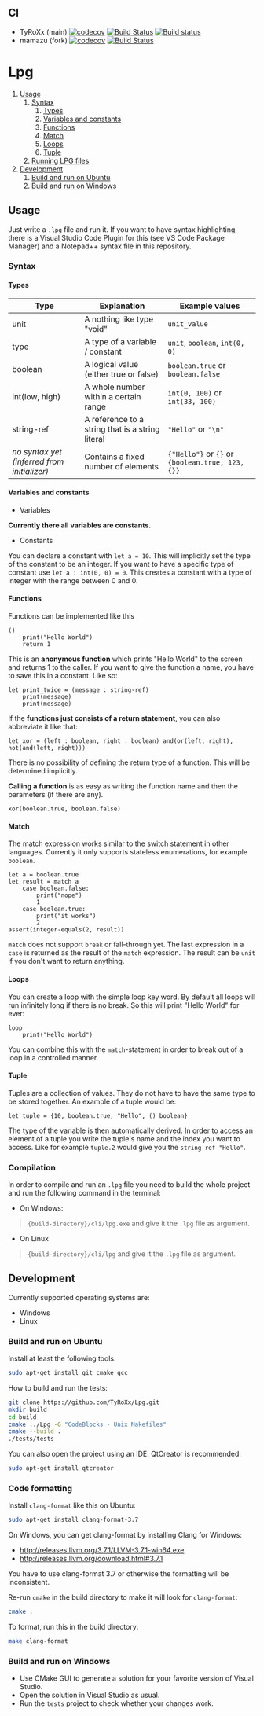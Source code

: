 ## CI
* TyRoXx (main)
[![codecov](https://codecov.io/gh/TyRoXx/Lpg/branch/master/graph/badge.svg)](https://codecov.io/gh/TyRoXx/Lpg)
[![Build Status](https://travis-ci.org/TyRoXx/Lpg.svg?branch=master)](https://travis-ci.org/TyRoXx/Lpg)
[![Build status](https://ci.appveyor.com/api/projects/status/lq9sc1am1xn5fvgg/branch/master?svg=true)](https://ci.appveyor.com/project/TyRoXx/lpg/branch/master)
* mamazu (fork)
[![codecov](https://codecov.io/gh/mamazu/Lpg/branch/master/graph/badge.svg)](https://codecov.io/gh/mamazu/Lpg)
[![Build Status](https://travis-ci.org/mamazu/Lpg.svg?branch=master)](https://travis-ci.org/mamazu/Lpg)

# Lpg
1. [Usage](#Usage)
    1. [Syntax](#Syntax)
        1. [Types](#Types)
        1. [Variables and constants](#Variables-and-constants)
        1. [Functions](#Functions)
        1. [Match](#Match)
        1. [Loops](#Loops)
        1. [Tuple](#Tuple)
    1. [Running LPG files](#Compilation)
1. [Development](#Development)
    1. [Build and run on Ubuntu](#Build-and-run-on-Ubuntu)
    1. [Build and run on Windows](#Build-and-run-on-Windows)

## Usage
Just write a `.lpg` file and run it. If you want to have syntax highlighting, there is a Visual Studio Code Plugin for this (see VS Code Package Manager) and a Notepad++ syntax file in this repository.

### Syntax

#### Types

| Type           | Explanation                                      | Example values                    |
|----------------|--------------------------------------------------|-----------------------------------|
| unit           | A nothing like type "void"                       | `unit_value`                      |
| type           | A type of a variable / constant                  | `unit`, `boolean`, `int(0, 0)`    |
| boolean        | A logical value (either true or false)           | `boolean.true` or `boolean.false` |
| int(low, high) | A whole number within a certain range            | `int(0, 100)` or `int(33, 100)`   |
| string-ref     | A reference to a string that is a string literal | `"Hello"` or `"\n"`               |
| *no syntax yet (inferred from initializer)*    | Contains a fixed number of elements | `{"Hello"}` or `{}` or `{boolean.true, 123, {}}`               |

#### Variables and constants
* Variables

**Currently there all variables are constants.**

* Constants

You can declare a constant with `let a = 10`. This will implicitly set the type of the constant to be an integer. If you want to have a specific type of constant use `let a : int(0, 0) = 0`. This creates a constant with a type of integer with the range between 0 and 0.

#### Functions
Functions can be implemented like this
```lpg
()
    print("Hello World")
    return 1
```
This is an **anonymous function** which prints "Hello World" to the screen and returns 1 to the caller. If you want to give the function a name, you have to save this in a constant. Like so:
```lpg
let print_twice = (message : string-ref)
    print(message)
    print(message)
```

If the **functions just consists of a return statement**, you can also abbreviate it like that:
```lpg
let xor = (left : boolean, right : boolean) and(or(left, right), not(and(left, right))) 
```

There is no possibility of defining the return type of a function. This will be determined implicitly.

**Calling a function** is as easy as writing the function name and then the parameters (if there are any).
```lpg
xor(boolean.true, boolean.false)
``` 

#### Match
The match expression works similar to the switch statement in other languages.
Currently it only supports stateless enumerations, for example `boolean`.

```lpg
let a = boolean.true
let result = match a
    case boolean.false:
        print("nope")
        1
    case boolean.true:
        print("it works")
        2
assert(integer-equals(2, result))
```

`match` does not support `break` or fall-through yet.
The last expression in a `case` is returned as the result of the `match` expression.
The result can be `unit` if you don't want to return anything.

#### Loops
You can create a loop with the simple loop key word. By default all loops will run infinitely long if there is no break. So this will print "Hello World" for ever:
```lpg
loop
    print("Hello World")
```

You can combine this with the `match`-statement in order to break out of a loop in a controlled manner.

#### Tuple
Tuples are a collection of values. They do not have to have the same type to be stored together. An example of a tuple would be:
```lpg
let tuple = {10, boolean.true, "Hello", () boolean}
```
The type of the variable is then automatically derived. In order to access an element of a tuple you write the tuple's name and the index you want to access. Like for example `tuple.2` would give you the `string-ref "Hello"`.

### Compilation
In order to compile and run an `.lpg` file you need to build the whole project and run the following command in the terminal:

* On Windows:
> `{build-directory}/cli/lpg.exe` and give it the `.lpg` file as argument.

* On Linux
> `{build-directory}/cli/lpg` and give it the `.lpg` file as argument.

## Development
Currently supported operating systems are:
* Windows
* Linux

### Build and run on Ubuntu
Install at least the following tools:
```bash
sudo apt-get install git cmake gcc
```

How to build and run the tests:
```bash
git clone https://github.com/TyRoXx/Lpg.git
mkdir build
cd build
cmake ../Lpg -G "CodeBlocks - Unix Makefiles"
cmake --build .
./tests/tests
```

You can also open the project using an IDE. QtCreator is recommended:
```bash
sudo apt-get install qtcreator
```

### Code formatting
Install `clang-format` like this on Ubuntu:
```bash
sudo apt-get install clang-format-3.7
```

On Windows, you can get clang-format by installing Clang for Windows:

* http://releases.llvm.org/3.7.1/LLVM-3.7.1-win64.exe
* http://releases.llvm.org/download.html#3.7.1

You have to use clang-format 3.7 or otherwise the formatting will be inconsistent.

Re-run `cmake` in the build directory to make it will look for `clang-format`:
```bash
cmake .
```

To format, run this in the build directory:
```bash
make clang-format
```

### Build and run on Windows

* Use CMake GUI to generate a solution for your favorite version of Visual Studio.
* Open the solution in Visual Studio as usual.
* Run the `tests` project to check whether your changes work.
